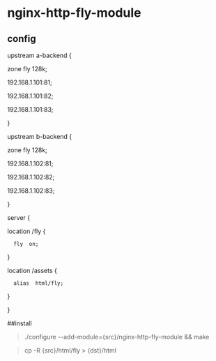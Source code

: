 # nginx-http-fly-module

## config

upstream a-backend {

   zone  fly  128k;
    
   192.168.1.101:81;
   
   192.168.1.101:82;
   
   192.168.1.101:83;
   
}

upstream b-backend {

   zone  fly  128k;
    
   192.168.1.102:81;
   
   192.168.1.102:82;
   
   192.168.1.102:83;
   
}

server {

  location /fly {
  
      fly  on;
      
  }

  location /assets {
  
      alias  html/fly;
      
  }

}

##install
> ./configure --add-module={src}/nginx-http-fly-module && make

> cp -R {src}/html/fly > {dst}/html

